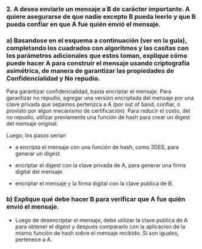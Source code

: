 ### 2. A desea enviarle un mensaje a B de carácter importante. A quiere asegurarse de que nadie excepto B pueda leerlo y que B pueda confiar en que A fue quién envió el mensaje.

### a) Basandose en el esquema a continuación (ver en la guía), completando los cuadrados con algoritmos y las casitas con los parámetros adicionales que estos toman, explique cómo puede hacer A para construir el mensaje usando criptografía asimétrica, de manera de garantizar las propiedades de Confidencialidad y No repudio.

Para garantizar confidencialidad, basta encriptar el mensaje. Para garantizar no repudio, agregar una versión encriptada del mensaje por una clave privada que sepamos pertenzca a A (por out of band, confiar, o provisto por algun mecanismo de certificación). Para reducir el costo, del no repudio, utilizar previamente una función de hash para crear un digest del mensaje original. 

Luego, los pasos serian

- a encripta el mensaje con una función de hash, como 3DES, para generar un digest.
- encriptar el digest con la clave privada de A, para generar una firma digital del mensaje.

- encriptar el mensaje y la firma digital con la clave publica de B. 

### b) Explique qué debe hacer B para verificar que A fue quién envió el mensaje.

- Luego de desencriptar el mensaje, debe utilizar la clave publica de A para obtener el digest y despues compararlo con la aplicacion de la mismo función de hash sobre el mensaje recibido. Si son iguales, pertenece a A.

